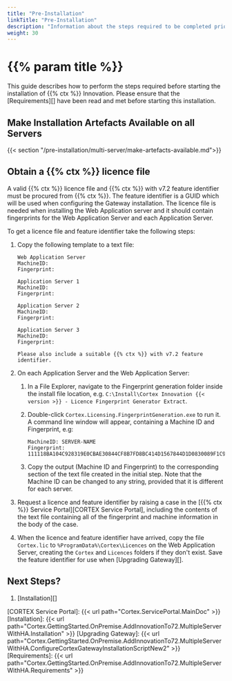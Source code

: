 ```yaml
---
title: "Pre-Installation"
linkTitle: "Pre-Installation"
description: "Information about the steps required to be completed prior to starting the installation."
weight: 30
---
```


# {{% param title %}}

This guide describes how to perform the steps required before starting the installation of {{% ctx %}} Innovation. Please ensure that the [Requirements][] have been read and met before starting this installation.

## Make Installation Artefacts Available on all Servers

{{< section "/pre-installation/multi-server/make-artefacts-available.md">}}

## Obtain a {{% ctx %}} licence file

A valid {{% ctx %}} licence file and {{% ctx %}} with v7.2 feature identifier must be procured from {{% ctx %}}. The feature identifier is a GUID which will be used when configuring the Gateway installation. The licence file is needed when installing the Web Application server and it should contain fingerprints for the Web Application Server and each Application Server.

To get a licence file and feature identifier take the following steps:

1. Copy the following template to a text file:

    ```text
    Web Application Server
    MachineID: 
    Fingerprint: 

    Application Server 1
    MachineID: 
    Fingerprint: 

    Application Server 2
    MachineID: 
    Fingerprint: 

    Application Server 3
    MachineID: 
    Fingerprint: 

    Please also include a suitable {{% ctx %}} with v7.2 feature identifier.
    ```

1. On each Application Server and the Web Application Server:
    1. In a File Explorer, navigate to the Fingerprint generation folder inside the install file location, e.g. `C:\Install\Cortex Innovation {{< version >}} - Licence Fingerprint Generator Extract`.
    1. Double-click `Cortex.Licensing.FingerprintGeneration.exe` to run it. A command line window will appear, containing a Machine ID and Fingerprint, e.g:

       ```text
       MachineID: SERVER-NAME
       Fingerprint: 111118BA104C928319E0CBAE30844CF8B7FD8BC414D1567844D1D0830089F1C9BF5C6
       ```

    1. Copy the output (Machine ID and Fingerprint) to the corresponding section of the text file created in the initial step. Note that the Machine ID can be changed to any string, provided that it is different for each server.
1. Request a licence and feature identifier by raising a case in the [{{% ctx %}} Service Portal][CORTEX Service Portal], including the contents of the text file containing all of the fingerprint and machine information in the body of the case.
1. When the licence and feature identifier have arrived, copy the file `Cortex.lic` to `%ProgramData%\Cortex\Licences` on the Web Application Server, creating the `Cortex` and `Licences` folders if they don't exist. Save the feature identifier for use when [Upgrading Gateway][].

## Next Steps?

1. [Installation][]

[CORTEX Service Portal]: {{< url path="Cortex.ServicePortal.MainDoc" >}}
[Installation]: {{< url path="Cortex.GettingStarted.OnPremise.AddInnovationTo72.MultipleServerWithHA.Installation" >}}
[Upgrading Gateway]: {{< url path="Cortex.GettingStarted.OnPremise.AddInnovationTo72.MultipleServerWithHA.ConfigureCortexGatewayInstallationScriptNew2" >}}
[Requirements]: {{< url path="Cortex.GettingStarted.OnPremise.AddInnovationTo72.MultipleServerWithHA.Requirements" >}}

